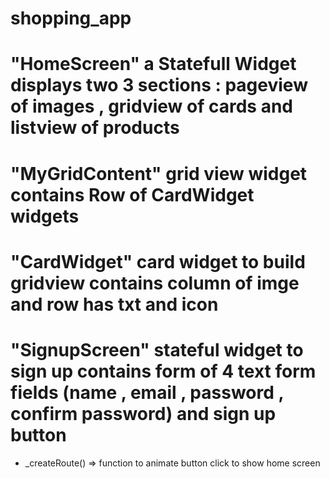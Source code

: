 


# shopping_app

# "HomeScreen"   a Statefull Widget displays two 3 sections : pageview of images , gridview of cards and listview of products

# "MyGridContent"  grid view widget contains Row of CardWidget widgets

# "CardWidget"  card widget to build gridview contains column of imge and row has txt and icon

# "SignupScreen" stateful widget to sign up contains form of 4 text form fields (name , email , password , confirm password) and sign up button
  -  _createRoute() => function to animate button click to show home screen

